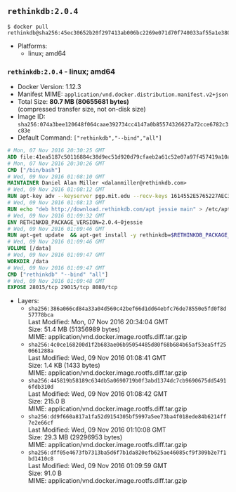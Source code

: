 ## `rethinkdb:2.0.4`

```console
$ docker pull rethinkdb@sha256:45ec30652b20f297413ab006bc2269e071d70f740033af55a1e3800a9d2a56fa
```

-	Platforms:
	-	linux; amd64

### `rethinkdb:2.0.4` - linux; amd64

-	Docker Version: 1.12.3
-	Manifest MIME: `application/vnd.docker.distribution.manifest.v2+json`
-	Total Size: **80.7 MB (80655681 bytes)**  
	(compressed transfer size, not on-disk size)
-	Image ID: `sha256:074a3bee120648f064caae392734cc4147a0b85574326627a72cce6782c3c83e`
-	Default Command: `["rethinkdb","--bind","all"]`

```dockerfile
# Mon, 07 Nov 2016 20:30:25 GMT
ADD file:41ea5187c50116884c38d9ec51d920d79cfaeb2a61c52e07a97f457419a10a4f in / 
# Mon, 07 Nov 2016 20:30:26 GMT
CMD ["/bin/bash"]
# Wed, 09 Nov 2016 01:08:10 GMT
MAINTAINER Daniel Alan Miller <dalanmiller@rethinkdb.com>
# Wed, 09 Nov 2016 01:08:12 GMT
RUN apt-key adv --keyserver pgp.mit.edu --recv-keys 1614552E5765227AEC39EFCFA7E00EF33A8F2399
# Wed, 09 Nov 2016 01:08:13 GMT
RUN echo "deb http://download.rethinkdb.com/apt jessie main" > /etc/apt/sources.list.d/rethinkdb.list
# Wed, 09 Nov 2016 01:09:32 GMT
ENV RETHINKDB_PACKAGE_VERSION=2.0.4~0jessie
# Wed, 09 Nov 2016 01:09:46 GMT
RUN apt-get update 	&& apt-get install -y rethinkdb=$RETHINKDB_PACKAGE_VERSION 	&& rm -rf /var/lib/apt/lists/*
# Wed, 09 Nov 2016 01:09:46 GMT
VOLUME [/data]
# Wed, 09 Nov 2016 01:09:47 GMT
WORKDIR /data
# Wed, 09 Nov 2016 01:09:47 GMT
CMD ["rethinkdb" "--bind" "all"]
# Wed, 09 Nov 2016 01:09:48 GMT
EXPOSE 28015/tcp 29015/tcp 8080/tcp
```

-	Layers:
	-	`sha256:386a066cd84a33a04d560c42bef66d1dd64ebfc76de78550e5fd0f8d57778bca`  
		Last Modified: Mon, 07 Nov 2016 20:34:04 GMT  
		Size: 51.4 MB (51356989 bytes)  
		MIME: application/vnd.docker.image.rootfs.diff.tar.gzip
	-	`sha256:4c0ce168200d1f2b683ae06b95054485d80f68b684b65af53ea5ff250661288a`  
		Last Modified: Wed, 09 Nov 2016 01:08:41 GMT  
		Size: 1.4 KB (1433 bytes)  
		MIME: application/vnd.docker.image.rootfs.diff.tar.gzip
	-	`sha256:445819b58189c634db5a0690719b0f3abd1374dc7cb9690675dd54916fdb310d`  
		Last Modified: Wed, 09 Nov 2016 01:08:42 GMT  
		Size: 215.0 B  
		MIME: application/vnd.docker.image.rootfs.diff.tar.gzip
	-	`sha256:dd9f660a817a1fa52d9154305bf5997a5ee73ba4f018ede84b6214ff7e2e66cf`  
		Last Modified: Wed, 09 Nov 2016 01:10:08 GMT  
		Size: 29.3 MB (29296953 bytes)  
		MIME: application/vnd.docker.image.rootfs.diff.tar.gzip
	-	`sha256:dff05e4673fb7313ba5d6f7b1da820efb625ae46085cf9f309b2e7f1bd1410c8`  
		Last Modified: Wed, 09 Nov 2016 01:09:59 GMT  
		Size: 91.0 B  
		MIME: application/vnd.docker.image.rootfs.diff.tar.gzip
